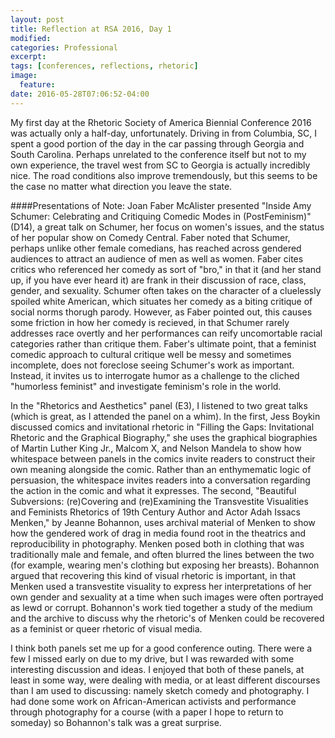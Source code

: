 ```yaml
---
layout: post
title: Reflection at RSA 2016, Day 1
modified:
categories: Professional
excerpt:
tags: [conferences, reflections, rhetoric]
image:
  feature:
date: 2016-05-28T07:06:52-04:00
---
```


My first day at the Rhetoric Society of America Biennial Conference 2016 was actually only a half-day, unfortunately. Driving in from Columbia, SC, I spent a good portion of the day in the car passing through Georgia and South Carolina. Perhaps unrelated to the conference itself but not to my own experience, the travel west from SC to Georgia is actually incredibly nice. The road conditions also improve tremendously, but this seems to be the case no matter what direction you leave the state. 

####Presentations of Note:
Joan Faber McAlister presented "Inside Amy Schumer: Celebrating and Critiquing Comedic Modes in (PostFeminism)" (D14), a great talk on Schumer, her focus on women's issues, and the status of her popular show on Comedy Central. Faber noted that Schumer, perhaps unlike other female comedians, has reached across gendered audiences to attract an audience of men as well as women. Faber cites critics who referenced her comedy as sort of "bro," in that it (and her stand up, if you have ever heard it) are frank in their discussion of race, class, gender, and sexuality. Schumer often takes on the character of a cluelessly spoiled white American, which situates her comedy as a biting critique of social norms thorugh parody. However, as Faber pointed out, this causes some friction in how her comedy is recieved, in that Schumer rarely addresses race overtly and her performances can reify uncomortable racial categories rather than critique them. Faber's ultimate point, that a feminist comedic approach to cultural critique well be messy and sometimes incomplete, does not foreclose seeing Schumer's work as important. Instead, it invites us to interrogate humor as a challenge to the cliched "humorless feminist" and investigate feminism's role in the world.

In the "Rhetorics and Aesthetics" panel (E3), I listened to two great talks (which is great, as I attended the panel on a whim). In the first, Jess Boykin discussed comics and invitational rhetoric in "Filling the Gaps: Invitational Rhetoric and the Graphical Biography," she uses the graphical biographies of Martin Luther King Jr., Malcom X, and Nelson Mandela to show how whitespace between panels in the comics invite readers to construct their own meaning alongside the comic. Rather than an enthymematic logic of persuasion, the whitespace invites readers into a conversation regarding the action in the comic and what it expresses. The second, "Beautiful Subversions: (re)Covering and (re)Examining the Transvestite Visualities and Feminists Rhetorics of 19th Century Author and Actor Adah Issacs Menken,"  by Jeanne Bohannon, uses archival material of Menken to show how the gendered work of drag in media found root in the theatrics and reproducibility in photography. Menken posed both in clothing that was traditionally male and female, and often blurred the lines between the two (for example, wearing men's clothing but exposing her breasts). Bohannon argued that recovering this kind of visual rhetoric is important, in that Menken used a transvestite visuality to express her interpretations of her own gender and sexuality at a time when such images were often portrayed as lewd or corrupt. Bohannon's work tied together a study of the medium and the archive to discuss why the rhetoric's of Menken could be recovered as a feminist or queer rhetoric of visual media.

I think both panels set me up for a good conference outing. There were a few I missed early on due to my drive, but I was rewarded with some interesting discussion and ideas. I enjoyed that both of these panels, at least in some way, were dealing with media, or at least different discourses than I am used to discussing: namely sketch comedy and photography. I had done some work on African-American activists and performance through photography for a course (with a paper I hope to return to someday) so Bohannon's talk was a great surprise.
